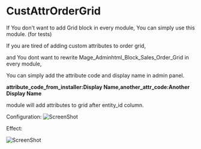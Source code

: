 # CustAttrOrderGrid
If You don't want to add Grid block in every module, You can simply use this module. (for tests)

If you are tired of adding custom attributes to order grid, 

and You dont want to rewrite Mage_Adminhtml_Block_Sales_Order_Grid in every module, 

You can simply add the attribute code and display name in admin panel.


**attribute_code_from_installer:Display Name,another_attr_code:Another Display Name**

module will add attributes to grid after entity_id column.

Configuration:
![ScreenShot](https://i.imgur.com/BcIscNe.png)

Effect:

![ScreenShot](https://i.imgur.com/J5EMwq6.png)
